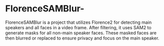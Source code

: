 # FlorenceSAMBlur-
FlorenceSAMBlur is a project that utilizes Florence2 for detecting main speakers and all faces in a video frame. After filtering, it uses SAM2 to generate masks for all non-main speaker faces. These masked faces are then blurred or replaced to ensure privacy and focus on the main speaker.
